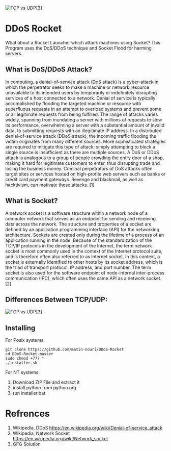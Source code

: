 ![TCP vs UDP[3]]([https://media.geeksforgeeks.org/wp-content/uploads/20230406112559/TCP-3.png](https://cyberhoot.com/wp-content/uploads/2022/02/DdoS-1024x768.jpeg))

# DDoS Rocket
What about a Rocket Launcher which attack machines using Socket?
This Program uses the DoS/DDoS technique and Socket Flood for harming servers.

 ## What is DoS/DDoS Attack?
 In computing, a denial-of-service attack (DoS attack) is a cyber-attack in which the perpetrator seeks to make a machine or network resource unavailable to its intended users by temporarily or indefinitely disrupting services of a host connected to a network. Denial of service is typically accomplished by flooding the targeted machine or resource with superfluous requests in an attempt to overload systems and prevent some or all legitimate requests from being fulfilled. The range of attacks varies widely, spanning from inundating a server with millions of requests to slow its performance, overwhelming a server with a substantial amount of invalid data, to submitting requests with an illegitimate IP address. 
In a distributed denial-of-service attack (DDoS attack), the incoming traffic flooding the victim originates from many different sources. More sophisticated strategies are required to mitigate this type of attack; simply attempting to block a single source is insufficient as there are multiple sources. A DoS or DDoS attack is analogous to a group of people crowding the entry door of a shop, making it hard for legitimate customers to enter, thus disrupting trade and losing the business money. Criminal perpetrators of DoS attacks often target sites or services hosted on high-profile web servers such as banks or credit card payment gateways. Revenge and blackmail, as well as hacktivism, can motivate these attacks. [1]

 ## What is Socket?
A network socket is a software structure within a network node of a computer network that serves as an endpoint for sending and receiving data across the network. The structure and properties of a socket are defined by an application programming interface (API) for the networking architecture. Sockets are created only during the lifetime of a process of an application running in the node.
Because of the standardization of the TCP/IP protocols in the development of the Internet, the term network socket is most commonly used in the context of the Internet protocol suite, and is therefore often also referred to as Internet socket. In this context, a socket is externally identified to other hosts by its socket address, which is the triad of transport protocol, IP address, and port number.
The term socket is also used for the software endpoint of node-internal inter-process communication (IPC), which often uses the same API as a network socket. [2]

 ## Differences Between TCP/UDP:
![TCP vs UDP[3]](https://media.geeksforgeeks.org/wp-content/uploads/20230406112559/TCP-3.png)

 ## Installing
 For Posix systems:
 ```
 git clone https://github.com/matin-nouri/DDoS-Rocket
 cd DDoS-Rocket-master
 sudo chmod +777 *
 ./installer.sh
 ```
 For NT systems:
1. Download ZIP File and extract it
2. install python from python.org
3. run installer.bat



# Refrences
1. Wikipedia, DDoS https://en.wikipedia.org/wiki/Denial-of-service_attack
2. Wikipedia, Network Socket https://en.wikipedia.org/wiki/Network_socket
3. GFG Solution
